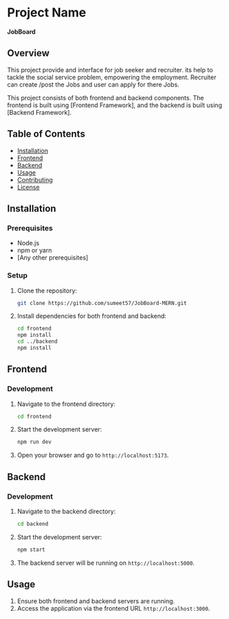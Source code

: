 # Project Name

**JobBoard**

## Overview

This project provide and interface for job seeker and recruiter. its help to tackle the social service problem, empowering the employment. Recruiter can create /post the Jobs and user can apply for there Jobs.

This project consists of both frontend and backend components. The frontend is built using [Frontend Framework], and the backend is built using [Backend Framework].

## Table of Contents

- [Installation](#installation)
- [Frontend](#frontend)
- [Backend](#backend)
- [Usage](#usage)
- [Contributing](#contributing)
- [License](#license)

## Installation

### Prerequisites

- Node.js
- npm or yarn
- [Any other prerequisites]

### Setup

1. Clone the repository:

   ```sh
   git clone https://github.com/sumeet57/JobBoard-MERN.git
   ```

2. Install dependencies for both frontend and backend:
   ```sh
   cd frontend
   npm install
   cd ../backend
   npm install
   ```

## Frontend

### Development

1. Navigate to the frontend directory:

   ```sh
   cd frontend
   ```

2. Start the development server:

   ```sh
   npm run dev
   ```

3. Open your browser and go to `http://localhost:5173`.

## Backend

### Development

1. Navigate to the backend directory:

   ```sh
   cd backend
   ```

2. Start the development server:

   ```sh
   npm start
   ```

3. The backend server will be running on `http://localhost:5000`.

## Usage

1. Ensure both frontend and backend servers are running.
2. Access the application via the frontend URL `http://localhost:3000`.
